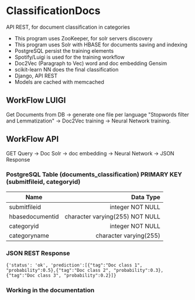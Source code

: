 # ClassificationDocs
API REST, for document classification in categories

* This program uses ZooKeeper, for solr servers discovery
* This program uses Solr with HBASE for documents saving and indexing
* PostgreSQL persist the training elements
* Spotify/Luigi is used for the training workflow
* Doc2Vec (Paragraph to Vec) word and doc embedding Gensim
* scikit-learn NN does the final classification
* Django, API REST
* Models are cached with memcached

## WorkFlow LUIGI
Get Documents from DB -> generate one file per language "Stopwords filter and Lemmatization" -> Doc2Vec training -> Neural Network training.

## WorkFlow API
GET Query -> Doc Solr -> doc embedding -> Neural Network -> JSON Response

### PostgreSQL Table (documents_classification) PRIMARY KEY (submitfileid, categoryid)
| Name        | Data Type  |
| ------------- | -----:|
| submitfileid    | integer NOT NULL|
| hbasedocumentid  | character varying(255) NOT NULL |
| categoryid | integer NOT NULL |
|categoryname | character varying(255)|

### JSON REST Response
`{'status': 'ok', 'prediction':[{"tag":"Doc class 1", "probability":0.5},{"tag":"Doc class 2", "probability":0.3},{"tag":"Doc class 3", "probability":0.2}]}`


### Working in the documentation